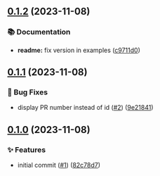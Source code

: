 ## [0.1.2](https://github.com/insurgent-lab/is-in-pr-action/compare/v0.1.1...v0.1.2) (2023-11-08)


### 📚 Documentation

* **readme:** fix version in examples ([c9711d0](https://github.com/insurgent-lab/is-in-pr-action/commit/c9711d099789bf00aad8633f7b65a24b01b08719))

## [0.1.1](https://github.com/insurgent-lab/is-in-pr-action/compare/v0.1.0...v0.1.1) (2023-11-08)


### 🐛 Bug Fixes

* display PR number instead of id ([#2](https://github.com/insurgent-lab/is-in-pr-action/issues/2)) ([9e21841](https://github.com/insurgent-lab/is-in-pr-action/commit/9e21841900b499cc621786b68e581707964ea08e))

## [0.1.0](https://github.com/insurgent-lab/is-in-pr-action/compare/1a191fcc60515c65a9bf978ec1996d2d07f52599...v0.1.0) (2023-11-08)


### ✨ Features

* initial commit ([#1](https://github.com/insurgent-lab/is-in-pr-action/issues/1)) ([82c78d7](https://github.com/insurgent-lab/is-in-pr-action/commit/a24adc05e831fc6c05089f7add193d51abe22537))
